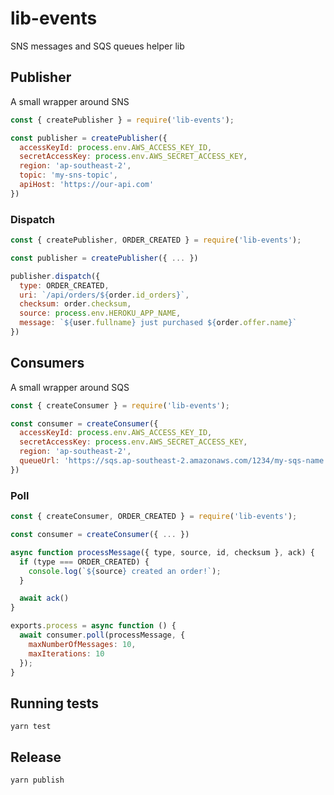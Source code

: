 # lib-events

SNS messages and SQS queues helper lib

## Publisher

A small wrapper around SNS

```js
const { createPublisher } = require('lib-events');

const publisher = createPublisher({
  accessKeyId: process.env.AWS_ACCESS_KEY_ID,
  secretAccessKey: process.env.AWS_SECRET_ACCESS_KEY,
  region: 'ap-southeast-2',
  topic: 'my-sns-topic',
  apiHost: 'https://our-api.com'
})
```

### Dispatch

```js
const { createPublisher, ORDER_CREATED } = require('lib-events');

const publisher = createPublisher({ ... })

publisher.dispatch({
  type: ORDER_CREATED,
  uri: `/api/orders/${order.id_orders}`,
  checksum: order.checksum,
  source: process.env.HEROKU_APP_NAME,
  message: `${user.fullname} just purchased ${order.offer.name}`
})
```

## Consumers

A small wrapper around SQS

```js
const { createConsumer } = require('lib-events');

const consumer = createConsumer({
  accessKeyId: process.env.AWS_ACCESS_KEY_ID,
  secretAccessKey: process.env.AWS_SECRET_ACCESS_KEY,
  region: 'ap-southeast-2',
  queueUrl: 'https://sqs.ap-southeast-2.amazonaws.com/1234/my-sqs-name'
})
```

### Poll

```js
const { createConsumer, ORDER_CREATED } = require('lib-events');

const consumer = createConsumer({ ... })

async function processMessage({ type, source, id, checksum }, ack) {
  if (type === ORDER_CREATED) {
    console.log(`${source} created an order!`);
  }

  await ack()
}

exports.process = async function () {
  await consumer.poll(processMessage, {
    maxNumberOfMessages: 10,
    maxIterations: 10
  });
}
```

## Running tests

```
yarn test
```

## Release

```
yarn publish
```
